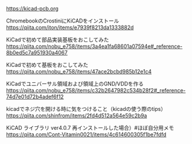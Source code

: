 https://kicad-pcb.org



ChromebookのCrostiniにKiCADをインストール
https://qiita.com/iton/items/e7939f8213da1333882d


KiCadで初めて部品実装基板をおこしてみた
https://qiita.com/nobu_e758/items/3a4ea1fa68601a07594e#_reference-8b0ed5c7a951930a4067

KiCadで初めて基板をおこしてみた
https://qiita.com/nobu_e758/items/47ace2bcbd985b12e1c4

KiCadでユニバーサル領域および領域上のGND/VDDを作る
https://qiita.com/nobu_e758/items/c32b2647982c534b28f2#_reference-74d7e01d72b4adef6f12

kicadでネジ穴を開ける時に気をつけること（kicadの使う際のtips）
https://qiita.com/shinfrom/items/2fd4d512a564e59c2b9a


KiCAD ライブラリ ver4.0.7 再インストールした場合）#ほぼ自分用メモ
https://qiita.com/Cont-Vitamin0021/items/4c614600305f1be7fdfd
